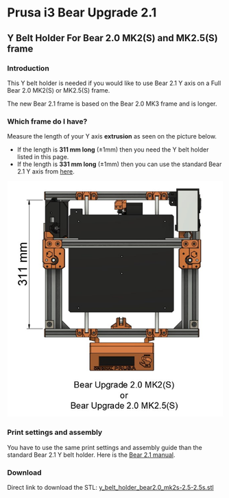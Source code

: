 # Prusa i3 Bear Upgrade 2.1

## Y Belt Holder For Bear 2.0 MK2(S) and MK2.5(S) frame


### Introduction

This Y belt holder is needed if you would like to use Bear 2.1 Y axis on a Full Bear 2.0 MK2(S) or MK2.5(S) frame.

The new Bear 2.1 frame is based on the Bear 2.0 MK3 frame and is longer.


### Which frame do I have?

Measure the length of your Y axis **extrusion** as seen on the picture below.
  * If the length is **311 mm long** (±1mm) then you need the Y belt holder listed in this page.
  * If the length is **331 mm long** (±1mm) then you can use the standard Bear 2.1 Y axis from [here](../../printed_parts/).

![Bear version MK2S MK2.5 MK2.5S](../../doc/bear_versions_frame_sizes_mk2-2s-2.5-2.5s.jpg)


### Print settings and assembly

You have to use the same print settings and assembly guide than the standard Bear 2.1 Y belt holder. Here is the [Bear 2.1 manual](../../manual).


### Download

Direct link to download the STL: [y_belt_holder_bear2.0_mk2s-2.5-2.5s.stl](https://github.com/gregsaun/prusa_i3_bear_upgrade/raw/dev/optional_parts/y_belt_holder_for_bear2.0_mk2s_mk2.5_mk2.5s/printed_parts/y_belt_holder_bear2.0_mk2s-2.5-2.5s.stl)
